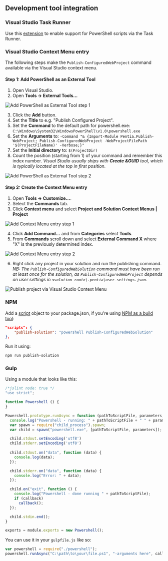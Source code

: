 ## Development tool integration

### Visual Studio Task Runner

Use this [extension](https://marketplace.visualstudio.com/items?itemName=MadsKristensen.CommandTaskRunner) to enable support for PowerShell scripts via the Task Runner.

### Visual Studio Context Menu entry
The following steps make the ``Publish-ConfiguredWebProject`` command available via the Visual Studio context menu.

#### Step 1: Add PowerShell as an External Tool
   1. Open Visual Studio.
   2. Open **Tools -> External Tools...** 

   ![Add PowerShell as External Tool step 1](/docs/images/vs-add-external-tool-step-1.png)

   3. Click the **Add** button.
   4. Set the **Title** to e.g. "Publish Configured Project".
   5. Set the **Command** to the default path for powershell.exe: `C:\Windows\System32\WindowsPowerShell\v1.0\powershell.exe`
   6. Set the **Arguments** to: `-Command "& {Import-Module Pentia.Publish-WebProject; Publish-ConfiguredWebProject -WebProjectFilePath '$(ProjectFileName)' -Verbose;}"`
   7. Set the **Initial directory** to: `$(ProjectDir)`
   8. Count the position (starting from 1) of your command and remember this index number. *Visual Studio usually ships with **Create &GUID** tool, which is typically located at the top in first position.*

   ![Add PowerShell as External Tool step 2](/docs/images/vs-add-external-tool-step-2.png)

#### Step 2: Create the Context Menu entry
   1. Open **Tools -> Customize...**.
   2. Select the **Commands** tab.
   3. Click **Context menu** and select **Project and Solution Context Menus | Project**

   ![Add Context Menu entry step 1](/docs/images/vs-context-menu-step-1.png)

   4. Click **Add Command...** and from **Categories** select **Tools**.
   5. From **Commands** scroll down and select **External Command X** where "X" is the previously determined index.

   ![Add Context Menu entry step 2](/docs/images/vs-context-menu-step-2.png)

   6. Right click any project in your solution and run the publishing command. *NB: The `Publish-ConfiguredWebSolution` command must have been run at least once for the solution, as `Publish-ConfiguredWebProject` depends on user settings in `<solution root>\.pentia\user-settings.json`.*

   ![Publish project via Visual Studio Context Menu](/docs/images/vs-context-menu-step-3.png)

### NPM

Add a [script](https://docs.npmjs.com/misc/scripts) object to your package.json, if you're using [NPM as a build tool](https://www.keithcirkel.co.uk/how-to-use-npm-as-a-build-tool/):

```json
"scripts": {
    "publish-solution": "powershell Publish-ConfiguredWebSolution"
},
```

Run it using:

```bash
npm run publish-solution
```

### Gulp

Using a module that looks like this: 

```javascript
/*jslint node: true */
"use strict";

function Powershell () {
}

Powershell.prototype.runAsync = function (pathToScriptFile, parameters, callback) {
  console.log("Powershell - running: " + pathToScriptFile + " " + parameters);
  var spawn = require("child_process").spawn;
  var child = spawn("powershell.exe", [pathToScriptFile, parameters]);

  child.stdout.setEncoding('utf8')
  child.stderr.setEncoding('utf8')
  
  child.stdout.on("data", function (data) {
    console.log(data);
  });

  child.stderr.on("data", function (data) {
    console.log("Error: " + data);
  });

  child.on("exit", function () {
    console.log("Powershell - done running " + pathToScriptFile);
    if (callback)
      callback();
  });

  child.stdin.end();
}

exports = module.exports = new Powershell();
```

You can use it in your `gulpfile.js` like so:

```javascript
var powershell = require("./powershell");
powershell.runAsync("C:\path\to\your\file.ps1", "-arguments here", callback);
```

